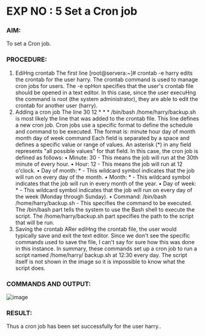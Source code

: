 
# EXP NO : 5 Set a Cron job
### AIM:
To set a Cron job.
### PROCEDURE:
1. EdiHng crontab
The first line [root@servera:~]# crontab -e harry edits the crontab for the user
harry. The crontab command is used to manage cron jobs for users. The -e opHon specifies
that the user's crontab file should be opened in a text editor. In this case, since the user execuHng
the command is root (the system administrator), they are able to edit the crontab for another
user (harry).
2. Adding a cron job
The line 30 12 * * * /bin/bash /home/harry/backup.sh is most likely the line
that was added to the crontab file. This line defines a new cron job.
Cron jobs use a specific format to define the schedule and command to be executed. The format is:
minute hour day of month month day of week command
Each field is separated by a space and defines a specific value or range of values. An asterisk (*) in
any field represents "all possible values" for that field.
In this case, the cron job is defined as follows:
• Minute: 30 - This means the job will run at the 30th minute of every hour.
• Hour: 12 - This means the job will run at 12 o'clock.
• Day of month: * - This wildcard symbol indicates that the job will run on every day of the
month.
• Month: * - This wildcard symbol indicates that the job will run in every month of the year.
• Day of week: * - This wildcard symbol indicates that the job will run on every day of the
week (Monday through Sunday).
• Command: /bin/bash /home/harry/backup.sh - This specifies the command to
be executed. The /bin/bash part tells the system to use the Bash shell to execute the
script. The /home/harry/backup.sh part specifies the path to the script that will be
run.
3. Saving the crontab
ARer ediHng the crontab file, the user would typically save and exit the text editor. Since we don't
see the specific commands used to save the file, I can't say for sure how this was done in this
instance.
In summary, these commands set up a cron job to run a script named /home/harry/
backup.sh at 12:30 every day. The script itself is not shown in the image so it is impossible to
know what the script does.

### COMMANDS AND OUTPUT:
![image](https://github.com/user-attachments/assets/f5c0728a-e638-4324-acd0-04607f9951de)

### RESULT:
Thus a cron job has been set successfully for the user harry..
